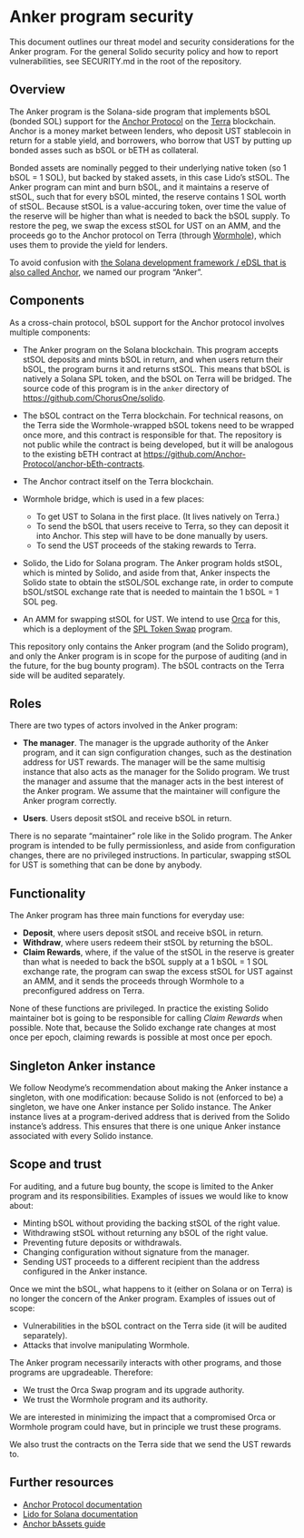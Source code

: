 # Anker program security

This document outlines our threat model and security considerations for the
Anker program. For the general Solido security policy and how to report
vulnerabilities, see SECURITY.md in the root of the repository.

## Overview

The Anker program is the Solana-side program that implements bSOL (bonded SOL)
support for the [Anchor Protocol][anchorprotocol] on the [Terra][terra]
blockchain. Anchor is a money market between lenders, who deposit UST
stablecoin in return for a stable yield, and borrowers, who borrow that UST by
putting up bonded asses such as bSOL or bETH as collateral.

Bonded assets are nominally pegged to their underlying native token (so 1 bSOL =
1 SOL), but backed by staked assets, in this case Lido’s stSOL. The Anker
program can mint and burn bSOL, and it maintains a reserve of stSOL, such that
for every bSOL minted, the reserve contains 1 SOL worth of stSOL. Because stSOL
is a value-accuring token, over time the value of the reserve will be higher
than what is needed to back the bSOL supply. To restore the peg, we swap the
excess stSOL for UST on an AMM, and the proceeds go to the Anchor protocol on
Terra (through [Wormhole][wormhole]), which uses them to provide the yield for
lenders.

To avoid confusion with [the Solana development framework / eDSL that is also
called Anchor][serum-anchor], we named our program “Anker”.

[anchorprotocol]: https://anchorprotocol.com/
[terra]:          https://www.terra.money/
[wormhole]:       https://wormholebridge.com/
[serum-anchor]:   https://github.com/project-serum/anchor

## Components

As a cross-chain protocol, bSOL support for the Anchor protocol involves
multiple components:

 * The Anker program on the Solana blockchain. This program accepts stSOL
   deposits and mints bSOL in return, and when users return their bSOL, the
   program burns it and returns stSOL. This means that bSOL is natively a Solana
   SPL token, and the bSOL on Terra will be bridged. The source code of this
   program is in the `anker` directory of <https://github.com/ChorusOne/solido>.

 * The bSOL contract on the Terra blockchain. For technical reasons, on the
   Terra side the Wormhole-wrapped bSOL tokens need to be wrapped once more, and
   this contract is responsible for that. The repository is not public while
   the contract is being developed, but it will be analogous to the
   existing bETH contract at
   <https://github.com/Anchor-Protocol/anchor-bEth-contracts>.

 * The Anchor contract itself on the Terra blockchain.

 * Wormhole bridge, which is used in a few places:
   * To get UST to Solana in the first place. (It lives natively on Terra.)
   * To send the bSOL that users receive to Terra, so they can deposit it into
     Anchor. This step will have to be done manually by users.
   * To send the UST proceeds of the staking rewards to Terra.

 * Solido, the Lido for Solana program. The Anker program holds stSOL, which is
   minted by Solido, and aside from that, Anker inspects the Solido state to
   obtain the stSOL/SOL exchange rate, in order to compute bSOL/stSOL exchange
   rate that is needed to maintain the 1 bSOL = 1 SOL peg.

 * An AMM for swapping stSOL for UST. We intend to use [Orca][orca] for this,
   which is a deployment of the [SPL Token Swap][spl-token-swap] program.

[orca]:           https://www.orca.so/
[spl-token-swap]: https://github.com/solana-labs/solana-program-library/tree/master/token-swap

This repository only contains the Anker program (and the Solido program), and
only the Anker program is in scope for the purpose of auditing (and in the
future, for the bug bounty program). The bSOL contracts on the Terra side will
be audited separately.

## Roles

There are two types of actors involved in the Anker program:

 * **The manager**. The manager is the upgrade authority of the Anker program,
   and it can sign configuration changes, such as the destination address for
   UST rewards. The manager will be the same multisig instance that also acts as
   the manager for the Solido program. We trust the manager and assume that the
   manager acts in the best interest of the Anker program. We assume that the
   maintainer will configure the Anker program correctly.

 * **Users**. Users deposit stSOL and receive bSOL in return.

There is no separate “maintainer” role like in the Solido program. The Anker
program is intended to be fully permissionless, and aside from configuration
changes, there are no privileged instructions. In particular, swapping stSOL
for UST is something that can be done by anybody.

## Functionality

The Anker program has three main functions for everyday use:

 * **Deposit**, where users deposit stSOL and receive bSOL in return.
 * **Withdraw**, where users redeem their stSOL by returning the bSOL.
 * **Claim Rewards**, where, if the value of the stSOL in the reserve is greater
   than what is needed to back the bSOL supply at a 1 bSOL = 1 SOL exchange
   rate, the program can swap the excess stSOL for UST against an AMM, and it
   sends the proceeds through Wormhole to a preconfigured address on Terra.

None of these functions are privileged. In practice the existing Solido
maintainer bot is going to be responsible for calling *Claim Rewards* when
possible. Note that, because the Solido exchange rate changes at most once per
epoch, claiming rewards is possible at most once per epoch.

## Singleton Anker instance

We follow Neodyme’s recommendation about making the Anker instance a singleton,
with one modification: because Solido is not (enforced to be) a singleton, we
have one Anker instance per Solido instance. The Anker instance lives at a
program-derived address that is derived from the Solido instance’s address. This
ensures that there is one unique Anker instance associated with every Solido
instance.

## Scope and trust

For auditing, and a future bug bounty, the scope is limited to the Anker program
and its responsibilities. Examples of issues we would like to know about:

 * Minting bSOL without providing the backing stSOL of the right value.
 * Withdrawing stSOL without returning any bSOL of the right value.
 * Preventing future deposits or withdrawals.
 * Changing configuration without signature from the manager.
 * Sending UST proceeds to a different recipient than the address configured in
   the Anker instance.

Once we mint the bSOL, what happens to it (either on Solana or on Terra) is no
longer the concern of the Anker program. Examples of issues out of scope:

 * Vulnerabilities in the bSOL contract on the Terra side (it will be audited
   separately).
 * Attacks that involve manipulating Wormhole.

The Anker program necessarily interacts with other programs, and those programs
are upgradeable. Therefore:

 * We trust the Orca Swap program and its upgrade authority.
 * We trust the Wormhole program and its authority.

We are interested in minimizing the impact that a compromised Orca or Wormhole
program could have, but in principle we trust these programs.

We also trust the contracts on the Terra side that we send the UST rewards to.

## Further resources

 * [Anchor Protocol documentation](https://docs.anchorprotocol.com/)
 * [Lido for Solana documentation](https://docs.solana.lido.fi/)
 * [Anchor bAssets guide](https://docs.google.com/document/d/1tvw_hHBRhLSLNCNOWxjfQU86jtQmR-KSfUoh-mhEWUo/edit)
